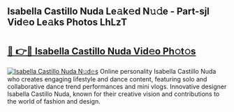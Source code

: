 ## Isabella Castillo Nuda Le𝚊k𝚎d N𝚞𝚍e - Part-sjl Vid𝚎o Le𝚊ks Photos LhLzT

# <h2><a href="http://fbeqhx.evod.top/?m=Isabella+Castillo+Nuda">🔗 👉🔴 Isabella Castillo Nuda Vid𝚎o Ph𝚘t𝚘s</a></h2>

[![Isabella Castillo Nuda N𝚞d𝚎s](https://i.imgur.com/8V9OHl7.gif)](http://fbeqhx.evod.top/?m=Isabella+Castillo+Nuda)
Online personality Isabella Castillo Nuda who creates engaging lifestyle and dance content, featuring solo and collaborative dance trend performances and mini vlogs. Innovative designer Isabella Castillo Nuda, known for their creative vision and contributions to the world of fashion and design. 
